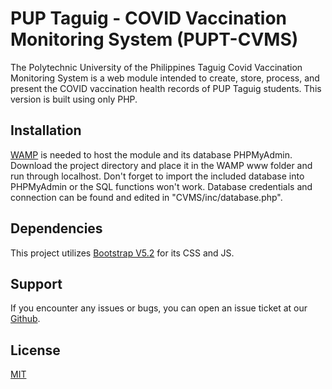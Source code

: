# PUP Taguig - COVID Vaccination Monitoring System (PUPT-CVMS)

The Polytechnic University of the Philippines Taguig Covid Vaccination Monitoring System is a web module intended to create, store, process, and present the COVID vaccination health records of PUP Taguig students. This version is built using only PHP.

## Installation

[WAMP](https://www.wampserver.com/en/download-wampserver-64bits/) is needed to host the module and its database PHPMyAdmin.
Download the project directory and place it in the WAMP www folder and run through localhost. 
Don't forget to import the included database into PHPMyAdmin or the SQL functions won't work. Database credentials and connection can be found and edited in "CVMS/inc/database.php".

## Dependencies

This project utilizes [Bootstrap V5.2](https://getbootstrap.com/) for its CSS and JS.


## Support

If you encounter any issues or bugs, you can open an issue ticket at our [Github](https://github.com/Stephen-021/it_elective/issues).

## License
[MIT](https://choosealicense.com/licenses/mit/)

